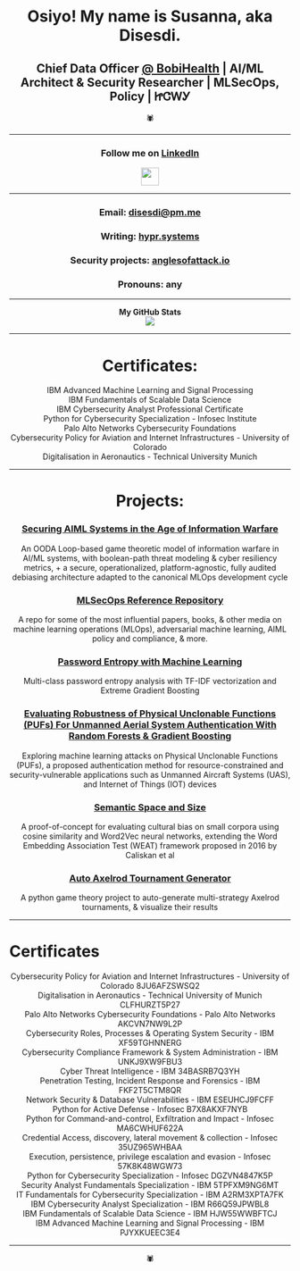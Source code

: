 # <div align="center">Osiyo! My name is Susanna, aka Disesdi.</div>

## <div align="center"> Chief Data Officer [@ BobiHealth](https://www.bobihealth.com/) | AI/ML Architect & Security Researcher | MLSecOps, Policy | ᏥᏣᎳᎩ </div>


<div align="center">🕷</div>

-------
  
### <div align="center">Follow me on [LinkedIn](https://www.linkedin.com/in/disesdi/)</div>
  
  <div align="center"><a href="https://www.linkedin.com/in/disesdi" target="_blank" rel="noreferrer"><img src="https://raw.githubusercontent.com/danielcranney/readme-generator/main/public/icons/socials/linkedin.svg" width="32" height="32" /></a></div>

-------

### <div align="center">Email: disesdi@pm.me</div>

### <div align="center">Writing: [hypr.systems](https://hypr.systems/)</div>

### <div align="center">Security projects: [anglesofattack.io](https://anglesofattack.io)</div>

### <div align="center">Pronouns: any</div>
 
-------
  
<div align="center"><b>My GitHub Stats</b></div>

<div align="center"><a href="http://www.github.com/disesdi"><img src="https://github-readme-streak-stats.herokuapp.com/?user=disesdi&stroke=ffffff&background=1c1917&ring=ec4899&fire=ec4899&currStreakNum=ffffff&currStreakLabel=ec4899&sideNums=ffffff&sideLabels=ffffff&dates=ffffff&hide_border=true" /></a></div>
  
-------

# <div align="center">Certificates:</div>

<div align="center">IBM Advanced Machine Learning and Signal Processing</div>
<div align="center">IBM Fundamentals of Scalable Data Science</div>
<div align="center">IBM Cybersecurity Analyst Professional Certificate</div>
<div align="center">Python for Cybersecurity Specialization - Infosec Institute</div>
<div align="center">Palo Alto Networks Cybersecurity Foundations</div>
<div align="center">Cybersecurity Policy for Aviation and Internet Infrastructures - University of Colorado</div>
<div align="center">Digitalisation in Aeronautics - Technical University Munich</div>
  
-------

# <div align="center">Projects:</div>


### <div align="center">[Securing AIML Systems in the Age of Information Warfare](https://anglesofattack.io/Securing_AIML_Systems_in_IW_Cox.pdf)</div>

<div align="center">An OODA Loop-based game theoretic model of information warfare in AI/ML systems, with boolean-path threat modeling & cyber resiliency metrics, + a secure, operationalized, platform-agnostic, fully audited debiasing architecture adapted to the canonical MLOps development cycle</div>
  
### <div align="center">[MLSecOps Reference Repository](https://github.com/disesdi/mlsecops_references)</div>

<div align="center">A repo for some of the most influential papers, books, & other media on machine learning operations (MLOps), adversarial machine learning, AIML policy and compliance, & more.</div>

### <div align="center">[Password Entropy with Machine Learning](https://github.com/disesdi/password_entropy_with_machine_learning)</div>

<div align="center">Multi-class password entropy analysis with TF-IDF vectorization and Extreme Gradient Boosting</div>

### <div align="center">[Evaluating Robustness of Physical Unclonable Functions (PUFs) For Unmanned Aerial System Authentication With Random Forests & Gradient Boosting](https://github.com/disesdi/pufs)</div>

<div align="center">Exploring machine learning attacks on Physical Unclonable Functions (PUFs), a proposed authentication method for resource-constrained and security-vulnerable applications such as Unmanned Aircraft Systems (UAS), and Internet of Things (IOT) devices</div>
  
### <div align="center">[Semantic Space and Size](https://github.com/disesdi/semantic_space_and_size)</div>

<div align="center">A proof-of-concept for evaluating cultural bias on small corpora using cosine similarity and Word2Vec neural networks, extending the Word Embedding Association Test (WEAT) framework proposed in 2016 by Caliskan et al</div>
  
### <div align="center">[Auto Axelrod Tournament Generator](https://github.com/disesdi/auto_axelrod)</div>

<div align="center">A python game theory project to auto-generate multi-strategy Axelrod tournaments, & visualize their results</div>

-------

# Certificates

<div align="center">Cybersecurity Policy for Aviation and Internet Infrastructures - University of Colorado 8JU6AFZSWSQ2</div> 

<div align="center">Digitalisation in Aeronautics - Technical University of Munich CLFHURZT5P27</div> 

<div align="center">Palo Alto Networks Cybersecurity Foundations - Palo Alto Networks AKCVN7NW9L2P</div> 

<div align="center">Cybersecurity Roles, Processes & Operating System Security - IBM XF59TGHNNERG</div> 

<div align="center">Cybersecurity Compliance Framework & System Administration - IBM UNKJ9XW9FBU3</div> 

<div align="center">Cyber Threat Intelligence - IBM 34BASRB7Q3YH</div> 

<div align="center">Penetration Testing, Incident Response and Forensics - IBM FKF2T5CTM8QR</div> 

<div align="center">Network Security & Database Vulnerabilities - IBM ESEUHCJ9FCFF</div> 

<div align="center">Python for Active Defense - Infosec B7X8AKXF7NYB</div> 

<div align="center">Python for Command-and-control, Exfiltration and Impact - Infosec MA6CWHUF622A</div> 

<div align="center">Credential Access, discovery, lateral movement & collection - Infosec 35UZ965WHBAA</div> 

<div align="center">Execution, persistence, privilege escalation and evasion - Infosec 57K8K48WGW73</div> 

<div align="center">Python for Cybersecurity Specialization - Infosec DGZVN4847K5P</div> 

<div align="center">Security Analyst Fundamentals Specialization - IBM 5TPFXM9NG6MT</div> 

<div align="center">IT Fundamentals for Cybersecurity Specialization - IBM A2RM3XPTA7FK</div> 

<div align="center">IBM Cybersecurity Analyst Specialization - IBM R66Q59JPWBL8</div> 

<div align="center">IBM Fundamentals of Scalable Data Science - IBM HJW55WWBFTCJ</div> 

<div align="center">IBM Advanced Machine Learning and Signal Processing - IBM PJYXKUEEC3E4</div>

-------

<div align="center">🕷</div>

